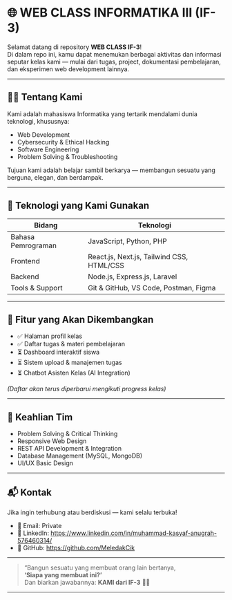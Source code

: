 # 🌐 WEB CLASS INFORMATIKA III (IF-3)

Selamat datang di repository **WEB CLASS IF-3**!  
Di dalam repo ini, kamu dapat menemukan berbagai aktivitas dan informasi seputar kelas kami — mulai dari tugas, project, dokumentasi pembelajaran, dan eksperimen web development lainnya.

---

## 🧑‍💻 Tentang Kami

Kami adalah mahasiswa Informatika yang tertarik mendalami dunia teknologi, khususnya:

- Web Development
- Cybersecurity & Ethical Hacking
- Software Engineering
- Problem Solving & Troubleshooting

Tujuan kami adalah belajar sambil berkarya — membangun sesuatu yang berguna, elegan, dan berdampak.

---

## 🚀 Teknologi yang Kami Gunakan

| Bidang | Teknologi |
|--------|-----------|
| Bahasa Pemrograman | JavaScript, Python, PHP |
| Frontend | React.js, Next.js, Tailwind CSS, HTML/CSS |
| Backend | Node.js, Express.js, Laravel |
| Tools & Support | Git & GitHub, VS Code, Postman, Figma |

---

## 📌 Fitur yang Akan Dikembangkan
- ✅ Halaman profil kelas  
- ✅ Daftar tugas & materi pembelajaran  
- ⏳ Dashboard interaktif siswa  
- ⏳ Sistem upload & manajemen tugas  
- ⏳ Chatbot Asisten Kelas (AI Integration)  

*(Daftar akan terus diperbarui mengikuti progress kelas)*

---

## 🧠 Keahlian Tim
- Problem Solving & Critical Thinking
- Responsive Web Design
- REST API Development & Integration
- Database Management (MySQL, MongoDB)
- UI/UX Basic Design

---

## 📬 Kontak

Jika ingin terhubung atau berdiskusi — kami selalu terbuka!  

- 📧 Email: Private  
- 💼 LinkedIn: https://www.linkedin.com/in/muhammad-kasyaf-anugrah-576460314/  
- 🐙 GitHub: https://github.com/MeledakCik  

---

> “Bangun sesuatu yang membuat orang lain bertanya,  
> **‘Siapa yang membuat ini?’**  
> Dan biarkan jawabannya: **KAMI dari IF-3** 🚀✨

---
